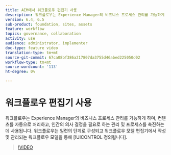```yaml
---
title: AEM에서 워크플로우 편집기 사용
description: 워크플로우는 Experience Manager의 비즈니스 프로세스 관리를 가능하게 하며, 컨텐츠를 자동으로 처리하고, 인간의 의사 결정을 필요로 하는 관리 및 프로세스를 촉진하는 데 사용됩니다. 워크플로우는 워크플로우 모델 편집기에서 작성 및 관리되는 일련의 단계로 구성된 워크플로우 모델을 통해 정의됩니다.
version: 6.4, 6.5
sub-product: foundation, sites, assets
feature: workflow
topics: governance, collaboration
activity: use
audience: administrator, implementer
doc-type: feature video
translation-type: tm+mt
source-git-commit: 67ca08bf386a217807da3755d46abed225050d02
workflow-type: tm+mt
source-wordcount: '113'
ht-degree: 0%

---
```



# 워크플로우 편집기 사용

워크플로우는 Experience Manager의 비즈니스 프로세스 관리를 가능하게 하며, 컨텐츠를 자동으로 처리하고, 인간의 의사 결정을 필요로 하는 관리 및 프로세스를 촉진하는 데 사용됩니다. 워크플로우는 일련의 단계로 구성되고 워크플로우 모델 편집기에서 작성 및 관리되는 워크플로우 모델을 통해 [!UICONTROL 정의됩니다].

>[!VIDEO](https://video.tv.adobe.com/v/22201/?quality=12&learn=on)
